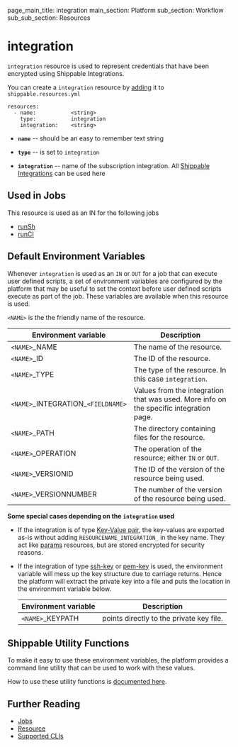 page_main_title: integration
main_section: Platform
sub_section: Workflow
sub_sub_section: Resources

# integration
`integration` resource is used to represent credentials that have been encrypted using Shippable Integrations.

You can create a `integration` resource by [adding](/platform/tutorial/workflow/howto-crud-resource#adding) it to `shippable.resources.yml`


```
resources:
  - name:           <string>
    type:           integration
    integration:    <string>
```

* **`name`** -- should be an easy to remember text string

* **`type`** -- is set to `integration`

* **`integration`** -- name of the subscription integration. All [Shippable Integrations](/platform/integration/overview/) can be used here

## Used in Jobs
This resource is used as an IN for the following jobs

* [runSh](/platform/workflow/job/runsh)
* [runCI](/platform/workflow/job/runci)

## Default Environment Variables
Whenever `integration` is used as an `IN` or `OUT` for a job that can execute user defined scripts, a set of environment variables are configured by the platform that may be useful to set the context before user defined scripts execute as part of the job. These variables are available when this resource is used.

`<NAME>` is the the friendly name of the resource.

| Environment variable						| Description                         |
| ------------- 								|------------------------------------ |
| `<NAME>`\_NAME 							| The name of the resource. |
| `<NAME>`\_ID 								| The ID of the resource. |
| `<NAME>`\_TYPE 							| The type of the resource. In this case `integration`. |
| `<NAME>`\_INTEGRATION\_`<FIELDNAME>`	| Values from the integration that was used. More info on the specific integration page. |
| `<NAME>`\_PATH 							| The directory containing files for the resource. |
| `<NAME>`\_OPERATION 						| The operation of the resource; either `IN` or `OUT`. |
| `<NAME>`\_VERSIONID    					| The ID of the version of the resource being used. |
| `<NAME>`\_VERSIONNUMBER 					| The number of the version of the resource being used. |

**Some special cases depending on the `integration` used**

* If the integration is of type [Key-Value pair](/platform/integration/key-value), the key-values are exported as-is without adding `RESOURCENAME_INTEGRATION_` in the key name. They act like [params](/platform/workflow/resource/params) resources, but are stored encrypted for security reasons.

* If the integration of type [ssh-key](/platform/integration/key-ssh) or [pem-key](/platform/integration/key-pem) is used, the environment variable will mess up the key structure due to carriage returns. Hence the platform will extract the private key into a file and puts the location in the environment variable below.

	| Environment variable        |  Description                               |
	|-----------------------------|--------------------------------------------|
	| `<NAME>`\_KEYPATH           | points directly to the private key file.   |


## Shippable Utility Functions
To make it easy to use these environment variables, the platform provides a command line utility that can be used to work with these values.

How to use these utility functions is [documented here](/platform/tutorial/workflow/howto-use-shipctl).

## Further Reading
* [Jobs](/platform/workflow/job/overview)
* [Resource](/platform/workflow/resource/overview)
* [Supported CLIs](/platform/runtime/overview#cli)

